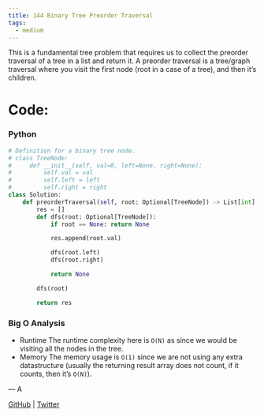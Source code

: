 ```yaml
---
title: 144 Binary Tree Preorder Traversal
tags:
  - medium
---
```


This is a fundamental tree problem that requires us to collect the preorder traversal of a tree in a list and return it. A preorder traversal is a tree/graph traversal where you visit the first node (root in a case of a tree), and then it’s children.

# Code:

### Python

```python
# Definition for a binary tree node.
# class TreeNode:
#     def __init__(self, val=0, left=None, right=None):
#         self.val = val
#         self.left = left
#         self.right = right
class Solution:
    def preorderTraversal(self, root: Optional[TreeNode]) -> List[int]:
        res = []
        def dfs(root: Optional[TreeNode]):
            if root == None: return None

            res.append(root.val)

            dfs(root.left)
            dfs(root.right)

            return None

        dfs(root)

        return res
```

### Big O Analysis

- Runtime
  The runtime complexity here is `O(N)` as since we would be visiting all the nodes in the tree.
- Memory
  The memory usage is `O(1)` since we are not using any extra datastructure (usually the returning result array does not count, if it counts, then it’s `O(N)`).

— A

[GitHub](https://github.com/athkdev) | [Twitter](https://twitter.com/athkdev)
